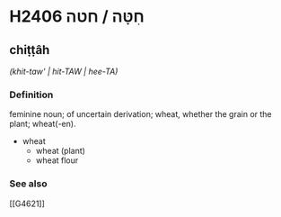 # H2406 חִטָּה / חטה

## chiṭṭâh

_(khit-taw' | hit-TAW | hee-TA)_

### Definition

feminine noun; of uncertain derivation; wheat, whether the grain or the plant; wheat(-en).

- wheat
    - wheat (plant)
    - wheat flour
### See also

[[G4621]]

